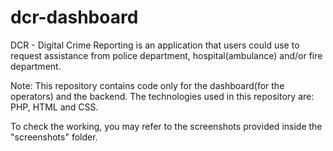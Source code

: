 # dcr-dashboard

DCR - Digital Crime Reporting is an application that users could use to request assistance from police department, hospital(ambulance) and/or fire department.

Note: This repository contains code only for the dashboard(for the operators) and the backend. The technologies used in this repository are: PHP, HTML and CSS.

To check the working, you may refer to the screenshots provided inside the "screenshots" folder.
